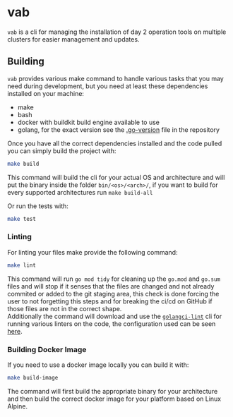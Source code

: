 # vab

`vab` is a cli for managing the installation of day 2 operation tools on multiple clusters for easier management and
updates.

## Building

`vab` provides various make command to handle various tasks that you may need during development, but you need at
least these dependencies installed on your machine:

- make
- bash
- docker with buildkit build engine available to use
- golang, for the exact version see the [.go-version](/.go-version) file in the repository

Once you have all the correct dependencies installed and the code pulled you can simply build the project with:

```bash
make build
```

This command will build the cli for your actual OS and architecture and will put the binary inside the folder
`bin/<os>/<arch>/`, if you want to build for every supported architectures run `make build-all`

Or run the tests with:

```bash
make test
```

### Linting

For linting your files make provide the following command:

```bash
make lint
```

This command will run `go mod tidy` for cleaning up the `go.mod` and `go.sum` files and will stop if it senses that
the files are changed and not already commited or added to the git staging area, this check is done forcing the user
to not forgetting this steps and for breaking the ci/cd on GitHub if those files are not in the correct shape.  
Additionally the command will download and use the [`golangci-lint`][golangci-lint] cli for running various linters
on the code, the configuration used can be seen [here](/tools/.golangci.yml).

### Building Docker Image

If you need to use a docker image locally you can build it with:

```bash
make build-image
```

The command will first build the appropriate binary for your architecture and then build the correct docker image for
your platform based on Linux Alpine.

[golangci-lint]: https://golangci-lint.run (Fast linters Runner for Go)
